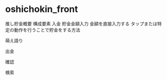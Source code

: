 # oshichokin_front

推し貯金概要
構成要素
入金
貯金金額入力
    金額を直接入力する
    タップまたは特定の動作を行うことで貯金をする方法

萌え語り
    

出金

確認

検索

